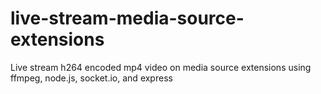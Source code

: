 # live-stream-media-source-extensions
Live stream h264 encoded mp4 video on media source extensions using ffmpeg, node.js, socket.io, and express
